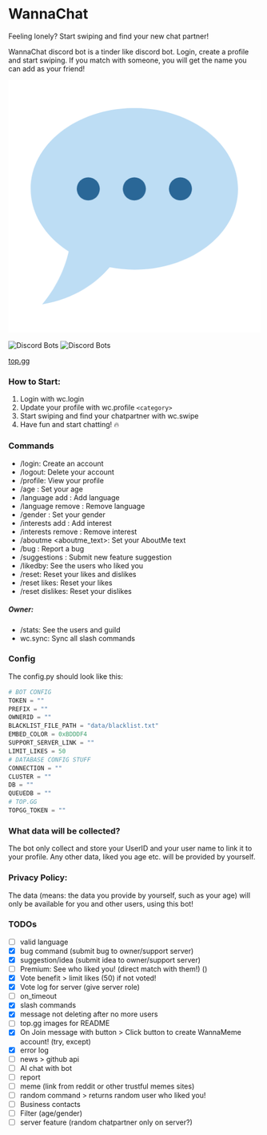 # WannaChat
Feeling lonely? Start swiping and find your new chat partner!

WannaChat discord bot is a tinder like discord bot. Login, create a profile and start swiping. If you match with someone, you will get the name you can add as your friend! 

<img src="https://github.com/JannesT3011/WannaChat/blob/main/logo.png" alt="LOGO"> 

![Discord Bots](https://top.gg/api/widget/servers/979065679376437308.svg) ![Discord Bots](https://top.gg/api/widget/upvotes/979065679376437308.svg)

[top.gg]( https://top.gg/bot/979065679376437308 )


### How to Start:

1. Login with wc.login
2. Update your profile with wc.profile `<category>`
3. Start swiping and find your chatpartner with wc.swipe
4. Have fun and start chatting! 🔥

### Commands
- /login: Create an account
- /logout: Delete your account
- /profile: View your profile
- /age : Set your age
- /language add <language>: Add language
- /language remove <language>: Remove language
- /gender : Set your gender
- /interests add <interest>: Add interest
- /interests remove <interest>: Remove interest
- /aboutme <aboutme_text>: Set your AboutMe text
- /bug : Report a bug
- /suggestions : Submit new feature suggestion
- /likedby: See the users who liked you
- /reset: Reset your likes and dislikes
- /reset likes: Reset your likes
- /reset dislikes: Reset your dislikes
##### Owner:
- /stats: See the users and guild
- wc.sync: Sync all slash commands

### Config
The config.py should look like this:
```python
# BOT CONFIG
TOKEN = ""
PREFIX = ""
OWNERID = ""
BLACKLIST_FILE_PATH = "data/blacklist.txt"
EMBED_COLOR = 0xBDDDF4
SUPPORT_SERVER_LINK = ""
LIMIT_LIKES = 50
# DATABASE CONFIG STUFF
CONNECTION = ""
CLUSTER = ""
DB = ""
QUEUEDB = ""
# TOP.GG
TOPGG_TOKEN = ""
```

### What data will be collected?
The bot only collect and store your UserID and your user name to link it to your profile.
Any other data, liked you age etc. will be provided by yourself.

### Privacy Policy:
The data (means: the data you provide by yourself, such as your age) will only be available for you and other users, using this bot! 


### TODOs
- [ ] valid language
- [X] bug command (submit bug to owner/support server)
- [X] suggestion/idea (submit idea to owner/support server)
- [ ] Premium: See who liked you! (direct match with them!) ()
- [X] Vote benefit > limit likes (50) if not voted!
- [X] Vote log for server (give server role)
- [ ] on_timeout
- [X] slash commands
- [X] message not deleting after no more users
- [ ] top.gg images for README
- [X] On Join message with button > Click button to create WannaMeme account! (try, except)
- [X] error log
- [ ] news > github api
- [ ] AI chat with bot
- [ ] report
- [ ] meme (link from reddit or other trustful memes sites)
- [ ] random command > returns random user who liked you!
- [ ] Business contacts
- [ ] Filter (age/gender)
- [ ] server feature (random chatpartner only on server?)